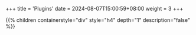 +++
title = 'Plugins'
date = 2024-08-07T15:00:59+08:00
weight = 3
+++


{{% children containerstyle="div" style="h4" depth="1" description="false" %}}